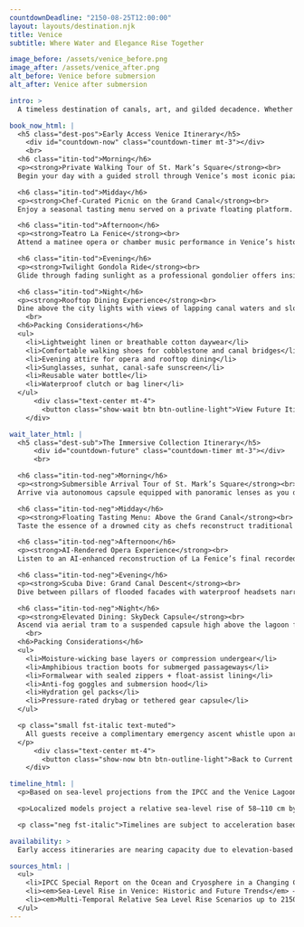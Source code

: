 ```yaml
---
countdownDeadline: "2150-08-25T12:00:00"
layout: layouts/destination.njk
title: Venice
subtitle: Where Water and Elegance Rise Together

image_before: /assets/venice_before.png
image_after: /assets/venice_after.png
alt_before: Venice before submersion
alt_after: Venice after submersion

intro: >
  A timeless destination of canals, art, and gilded decadence. Whether you arrive for the architecture, the aperitifs, or the atmosphere, Venice offers an experience like no other — timeless in spirit and increasingly rare in form.

book_now_html: |
  <h5 class="dest-pos">Early Access Venice Itinerary</h5>
    <div id="countdown-now" class="countdown-timer mt-3"></div>
    <br>
  <h6 class="itin-tod">Morning</h6>
  <p><strong>Private Walking Tour of St. Mark’s Square</strong><br>
  Begin your day with a guided stroll through Venice’s most iconic piazza. Learn the nuanced history of the Basilica, Doge’s Palace, and the subtle rise of tides that have been threatening the square’s edges.</p>

  <h6 class="itin-tod">Midday</h6>
  <p><strong>Chef-Curated Picnic on the Grand Canal</strong><br>
  Enjoy a seasonal tasting menu served on a private floating platform. Local chefs prepare curated Venetian seafood and cicchetti while you drift past gondolas and market boats.</p>

  <h6 class="itin-tod">Afternoon</h6>
  <p><strong>Teatro La Fenice</strong><br>
  Attend a matinee opera or chamber music performance in Venice’s historic opera house. Guides provide environmental commentary about past floods and restoration efforts.</p>

  <h6 class="itin-tod">Evening</h6>
  <p><strong>Twilight Gondola Ride</strong><br>
  Glide through fading sunlight as a professional gondolier offers insight on ancient flood management and the Aqua Alta phenomena. Finish the ride with prosecco under the Bridge of Sighs.</p>

  <h6 class="itin-tod">Night</h6>
  <p><strong>Rooftop Dining Experience</strong><br>
  Dine above the city lights with views of lapping canal waters and slowly encroaching seawalls. Menus include historical Venetian dishes and eco-conscious pairings.</p>
    <br>
  <h6>Packing Considerations</h6>
  <ul>
    <li>Lightweight linen or breathable cotton daywear</li>
    <li>Comfortable walking shoes for cobblestone and canal bridges</li>
    <li>Evening attire for opera and rooftop dining</li>
    <li>Sunglasses, sunhat, canal-safe sunscreen</li>
    <li>Reusable water bottle</li>
    <li>Waterproof clutch or bag liner</li>
  </ul>
      <div class="text-center mt-4">
        <button class="show-wait btn btn-outline-light">View Future Itinerary</button>
    </div>

wait_later_html: |
  <h5 class="dest-sub">The Immersive Collection Itinerary</h5>
      <div id="countdown-future" class="countdown-timer mt-3"></div>
      <br>

  <h6 class="itin-tod-neg">Morning</h6>
  <p><strong>Submersible Arrival Tour of St. Mark’s Square</strong><br>
  Arrive via autonomous capsule equipped with panoramic lenses as you descend through what remains of St. Mark’s submerged structures.</p>

  <h6 class="itin-tod-neg">Midday</h6>
  <p><strong>Floating Tasting Menu: Above the Grand Canal</strong><br>
  Taste the essence of a drowned city as chefs reconstruct traditional Venetian cuisine aboard a stabilized hover raft with seating pods arranged around aerial photos of the lost streets.</p>

  <h6 class="itin-tod-neg">Afternoon</h6>
  <p><strong>AI-Rendered Opera Experience</strong><br>
  Listen to an AI-enhanced reconstruction of La Fenice’s final recorded performance. Audio-responsive visuals shimmer through your headset as fragments of history are projected against reclaimed stone.</p>

  <h6 class="itin-tod-neg">Evening</h6>
  <p><strong>Scuba Dive: Grand Canal Descent</strong><br>
  Dive between pillars of flooded facades with waterproof headsets narrating what once stood at surface level. Swim-throughs include partially intact cafes and bell towers.</p>

  <h6 class="itin-tod-neg">Night</h6>
  <p><strong>Elevated Dining: SkyDeck Capsule</strong><br>
  Ascend via aerial tram to a suspended capsule high above the lagoon for your final meal of the day, accompanied by atmospheric data visualization projections of the water below.</p>
    <br>
  <h6>Packing Considerations</h6>
  <ul>
    <li>Moisture-wicking base layers or compression undergear</li>
    <li>Amphibious traction boots for submerged passageways</li>
    <li>Formalwear with sealed zippers + float-assist lining</li>
    <li>Anti-fog goggles and submersion hood</li>
    <li>Hydration gel packs</li>
    <li>Pressure-rated drybag or tethered gear capsule</li>
  </ul>

  <p class="small fst-italic text-muted">
    All guests receive a complimentary emergency ascent whistle upon arrival.
  </p>
      <div class="text-center mt-4">
        <button class="show-now btn btn-outline-light">Back to Current Itinerary</button>
    </div>

timeline_html: |
  <p>Based on sea-level projections from the IPCC and the Venice Lagoon Authority, partial submersion of central Venice is anticipated between 2060 and 2100, with full infrastructure access disruptions possible by 2150 under high-emission scenarios.</p>

  <p>Localized models project a relative sea-level rise of 58–110 cm by 2100 in the Venice Lagoon, which would make current pedestrian and transportation routes intermittently or permanently inaccessible.</p>

  <p class="neg fst-italic">Timelines are subject to acceleration based on atmospheric variability and global emissions trends.</p>

availability: >
  Early access itineraries are nearing capacity due to elevation-based lodging limitations. Future bookings remain open but are subject to environmental access modeling and government policy reviews.

sources_html: |
  <ul>
    <li>IPCC Special Report on the Ocean and Cryosphere in a Changing Climate</li>
    <li><em>Sea-Level Rise in Venice: Historic and Future Trends</em> – NHESS, 2021</li>
    <li><em>Multi-Temporal Relative Sea Level Rise Scenarios up to 2150</em> – Venice Lagoon Research Consortium</li>
  </ul>
---
```

